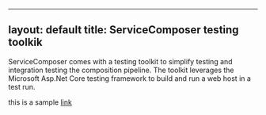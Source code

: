 <!--
GENERATED FILE - DO NOT EDIT
This file was generated by [MarkdownSnippets](https://github.com/SimonCropp/MarkdownSnippets).
To change this file edit the corresponding 'source.md' source file and then run MarkdownSnippets.
-->

---
layout: default
title: ServiceComposer testing toolkik
---

ServiceComposer comes with a testing toolkit to simplify testing and integration testing the composition pipeline. The toolkit leverages the Microsoft Asp.Net Core testing framework to build and run a web host in a test run.

this is a sample [link](index.md)
